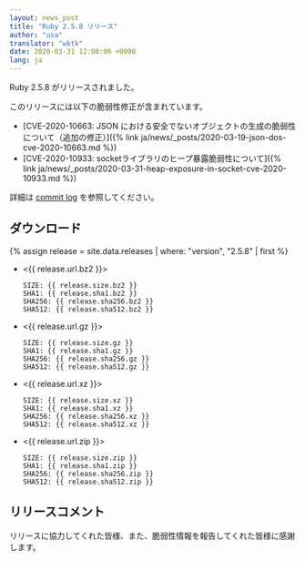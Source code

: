 ```yaml
---
layout: news_post
title: "Ruby 2.5.8 リリース"
author: "usa"
translator: "wktk"
date: 2020-03-31 12:00:00 +0000
lang: ja
---
```


Ruby 2.5.8 がリリースされました。

このリリースには以下の脆弱性修正が含まれています。

* [CVE-2020-10663: JSON における安全でないオブジェクトの生成の脆弱性について（追加の修正）]({% link ja/news/_posts/2020-03-19-json-dos-cve-2020-10663.md %})
* [CVE-2020-10933: socketライブラリのヒープ暴露脆弱性について]({% link ja/news/_posts/2020-03-31-heap-exposure-in-socket-cve-2020-10933.md %})

詳細は [commit log](https://github.com/ruby/ruby/compare/v2_5_7...v2_5_8) を参照してください。

## ダウンロード

{% assign release = site.data.releases | where: "version", "2.5.8" | first %}

* <{{ release.url.bz2 }}>

      SIZE: {{ release.size.bz2 }}
      SHA1: {{ release.sha1.bz2 }}
      SHA256: {{ release.sha256.bz2 }}
      SHA512: {{ release.sha512.bz2 }}

* <{{ release.url.gz }}>

      SIZE: {{ release.size.gz }}
      SHA1: {{ release.sha1.gz }}
      SHA256: {{ release.sha256.gz }}
      SHA512: {{ release.sha512.gz }}

* <{{ release.url.xz }}>

      SIZE: {{ release.size.xz }}
      SHA1: {{ release.sha1.xz }}
      SHA256: {{ release.sha256.xz }}
      SHA512: {{ release.sha512.xz }}

* <{{ release.url.zip }}>

      SIZE: {{ release.size.zip }}
      SHA1: {{ release.sha1.zip }}
      SHA256: {{ release.sha256.zip }}
      SHA512: {{ release.sha512.zip }}

## リリースコメント

リリースに協力してくれた皆様、また、脆弱性情報を報告してくれた皆様に感謝します。
